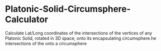 # Platonic-Solid-Circumsphere-Calculator
Calculate Lat/Long coordinates of the intersections of the vertices of any Platonic Solid, rotated in 3D space, onto its encapsulating circumsphere.he intersections of the onto a circumsphere
